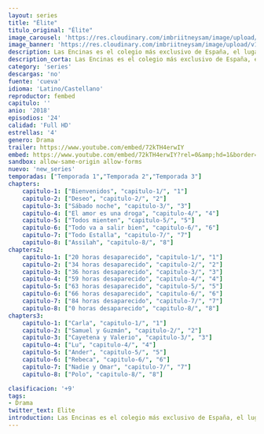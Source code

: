 ```yaml
---
layout: series
title: "Élite"
titulo_original: "Élite"
image_carousel: 'https://res.cloudinary.com/imbriitneysam/image/upload/v1546279805/elite-poster-min.jpg'
image_banner: 'https://res.cloudinary.com/imbriitneysam/image/upload/v1546279806/elite-banner-min.jpg'
description: Las Encinas es el colegio más exclusivo de España, el lugar donde estudian los hijos de la élite y donde acaban de ser admitidos tres jóvenes de clase baja, procedentes de un colegio público en ruinas.
description_corta: Las Encinas es el colegio más exclusivo de España, el lugar donde estudian los hijos de la élite y donde acaban de ser admitidos tres jóvenes de clase baja, procedentes de un colegio público en ruinas.
category: 'series'
descargas: 'no'
fuente: 'cueva'
idioma: 'Latino/Castellano'
reproductor: fembed
capitulo: ''
anio: '2018'
episodios: '24'
calidad: 'Full HD'
estrellas: '4'
genero: Drama
trailer: https://www.youtube.com/embed/72kTH4erwIY
embed: https://www.youtube.com/embed/72kTH4erwIY?rel=0&amp;hd=1&border=0&wmode=opaque&enablejsapi=1&modestbranding=1&controls=1&showinfo=1
sandbox: allow-same-origin allow-forms 
nuevo: 'new_series'
temporadas: ["Temporada 1","Temporada 2","Temporada 3"]
chapters:
    capitulo-1: ["Bienvenidos", "capitulo-1/", "1"]
    capitulo-2: ["Deseo", "capitulo-2/", "2"]
    capitulo-3: ["Sábado noche", "capitulo-3/", "3"]
    capitulo-4: ["El amor es una droga", "capitulo-4/", "4"]
    capitulo-5: ["Todos mienten", "capitulo-5/", "5"]
    capitulo-6: ["Todo va a salir bien", "capitulo-6/", "6"]
    capitulo-7: ["Todo Estalla", "capitulo-7/", "7"]
    capitulo-8: ["Assilah", "capitulo-8/", "8"]
chapters2:
    capitulo-1: ["20 horas desaparecido", "capitulo-1/", "1"]
    capitulo-2: ["34 horas desaparecido", "capitulo-2/", "2"]
    capitulo-3: ["36 horas desaparecido", "capitulo-3/", "3"]
    capitulo-4: ["59 horas desaparecido", "capitulo-4/", "4"]
    capitulo-5: ["63 horas desaparecido", "capitulo-5/", "5"]
    capitulo-6: ["66 horas desaparecido", "capitulo-6/", "6"]
    capitulo-7: ["84 horas desaparecido", "capitulo-7/", "7"]
    capitulo-8: ["0 horas desaparecido", "capitulo-8/", "8"]
chapters3:
    capitulo-1: ["Carla", "capitulo-1/", "1"]
    capitulo-2: ["Samuel y Guzmán", "capitulo-2/", "2"]
    capitulo-3: ["Cayetena y Valerio", "capitulo-3/", "3"]
    capitulo-4: ["Lu", "capitulo-4/", "4"]
    capitulo-5: ["Ander", "capitulo-5/", "5"]
    capitulo-6: ["Rebeca", "capitulo-6/", "6"]
    capitulo-7: ["Nadie y Omar", "capitulo-7/", "7"]
    capitulo-8: ["Polo", "capitulo-8/", "8"]

clasificacion: '+9'
tags:
- Drama
twitter_text: Elite
introduction: Las Encinas es el colegio más exclusivo de España, el lugar donde estudian los hijos de la élite y donde acaban de ser admitidos tres jóvenes de clase baja, procedentes de un colegio público en ruinas.
---
```












